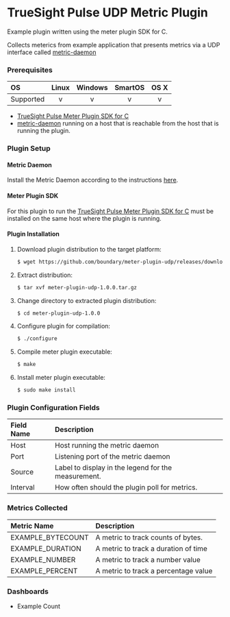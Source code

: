 # TrueSight Pulse UDP Metric Plugin 

Example plugin written using the meter plugin SDK for C.

Collects meterics from example application that presents metrics via a UDP interface called
[metric-daemon](https://github.com/BMCTrueSight/metric-daemon)

### Prerequisites

|     OS    | Linux | Windows | SmartOS | OS X |
|:----------|:-----:|:-------:|:-------:|:----:|
| Supported |   v   |    v    |    v    |  v   |

- [TrueSight Pulse Meter Plugin SDK for C](https://github.com/boundary/meter-plugin-sdk-c)
- [metric-daemon](https://github.com/BMCTrueSight/metric-daemon) running on a host that is reachable from the host
that is running the plugin.

### Plugin Setup

#### Metric Daemon

Install the Metric Daemon according to the instructions [here](https://github.com/BMCTrueSight/metric-daemon).

#### Meter Plugin SDK
For this plugin to run the [TrueSight Pulse Meter Plugin SDK for C](https://github.com/boundary/meter-plugin-sdk-c) must
be installed on the same host where the plugin is running.

#### Plugin Installation

1. Download plugin distribution to the target platform:

    ```bash
    $ wget https://github.com/boundary/meter-plugin-udp/releases/download/v1.0.0/meter-plugin-udp-1.0.0.tar.gz
    ```
2. Extract distribution:

   ```bash
   $ tar xvf meter-plugin-udp-1.0.0.tar.gz
   ```

3. Change directory to extracted plugin distribution:

   ```bash
   $ cd meter-plugin-udp-1.0.0
   ```

4. Configure plugin for compilation:

   ```bash
   $ ./configure
   ```

5. Compile meter plugin executable:

   ```bash
   $ make
   ```

5. Install meter plugin executable:

   ```bash
   $ sudo make install
   ```

### Plugin Configuration Fields

|Field Name|Description                                        |
|:---------|:--------------------------------------------------|
|Host      |Host running the metric daemon                     |
|Port      |Listening port of the metric daemon                |
|Source    |Label to display in the legend for the measurement.|
|Interval  |How often should the plugin poll for metrics.      |

### Metrics Collected

|Metric Name        |Description                           |
|:------------------|:-------------------------------------|
| EXAMPLE_BYTECOUNT | A metric to track counts of bytes.   |
| EXAMPLE_DURATION  | A metric to track a duration of time |
| EXAMPLE_NUMBER    | A metric to track a number value     |
| EXAMPLE_PERCENT   | A metric to track a percentage value |

### Dashboards

- Example Count
